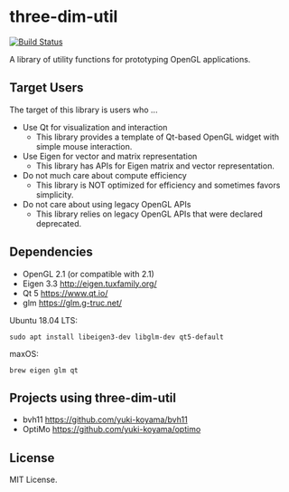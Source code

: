 # three-dim-util

[![Build Status](https://travis-ci.com/yuki-koyama/three-dim-util.svg?branch=master)](https://travis-ci.com/yuki-koyama/three-dim-util)

A library of utility functions for prototyping OpenGL applications.

## Target Users

The target of this library is users who ...

- Use Qt for visualization and interaction
  - This library provides a template of Qt-based OpenGL widget with simple mouse interaction.
- Use Eigen for vector and matrix representation
  - This library has APIs for Eigen matrix and vector representation.
- Do not much care about compute efficiency
  - This library is NOT optimized for efficiency and sometimes favors simplicity.
- Do not care about using legacy OpenGL APIs
  - This library relies on legacy OpenGL APIs that were declared deprecated.

## Dependencies

- OpenGL 2.1 (or compatible with 2.1)
- Eigen 3.3 <http://eigen.tuxfamily.org/>
- Qt 5 <https://www.qt.io/>
- glm <https://glm.g-truc.net/>

Ubuntu 18.04 LTS:
```
sudo apt install libeigen3-dev libglm-dev qt5-default
```

maxOS:
```
brew eigen glm qt
```

## Projects using three-dim-util

- bvh11 <https://github.com/yuki-koyama/bvh11>
- OptiMo <https://github.com/yuki-koyama/optimo>

## License

MIT License.
